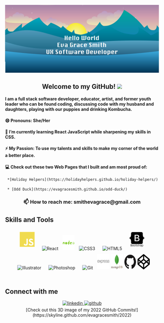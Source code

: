 [![MasterHead](img/githubEvaGrace.jpg)](https://github.com/EvaGraceSmith/EvaGraceSmith.git)

<!-- ### Hi there, I'm Eva Grace!  -->
<h2 align="center">Welcome to my GitHub! <img src="https://raw.githubusercontent.com/MartinHeinz/MartinHeinz/master/wave.gif" width="30px"></h2>

#### I am a full stack software developer, educator, artist, and former youth leader who can be found coding, discussing code with my husband and daughters, playing with our puppies and drinking Kombucha.

#### 😄 Pronouns: She/Her

#### 🌱 I’m currently learning React JavaScript while sharpening my skills in CSS. 

#### ⚡ My Passion: To use my talents and skills to make my corner of the world a better place.

#### 💻 Check out these two Web Pages that I built and am most proud of:

     *[Holiday Helpers](https://holidayhelpers.github.io/holiday-helpers/) 

     * [Odd Duck](https://evagracesmith.github.io/odd-duck/)

 <h3 align="center">📫 How to reach me: smithevagrace@gmail.com </h3>
<!-- [Dev Portfolio](https://.github.io/) || [Artist Site](https://www..com/) -->



## Skills and Tools  
<div align="center">  
<img style="margin: 10px" src="https://raw.githubusercontent.com/devicons/devicon/master/icons/javascript/javascript-plain.svg" alt="JavaScript" height="50" />  
<img style="margin: 10px" src="https://profilinator.rishav.dev/skills-assets/react-original-wordmark.svg" alt="React" height="50" /> 
         <a href="https://www.nodejs.org/" target="_blank" rel="noreferrer">
   <img src=" https://raw.githubusercontent.com/devicons/devicon/master/icons/nodejs/nodejs-plain-wordmark.svg" alt="node.js" width="40" height="50"/></a> 
<img style="margin: 10px" src="https://profilinator.rishav.dev/skills-assets/css3-original-wordmark.svg" alt="CSS3" height="50" />  
<img style="margin: 10px" src="https://profilinator.rishav.dev/skills-assets/html5-original-wordmark.svg" alt="HTML5" height="50" />  
<img style="margin: 10px" src="https://raw.githubusercontent.com/devicons/devicon/master/icons/bootstrap/bootstrap-plain-wordmark.svg" alt="Bootstrap" height="50" />  
<!-- <img style="margin: 10px" src="https://profilinator.rishav.dev/skills-assets/csharp-original.svg" alt="C#" height="50" />   -->
<!-- <img style="margin: 10px" src="https://profilinator.rishav.dev/skills-assets/dot-net-original-wordmark.svg" alt=".NET" height="50" />   -->
<!-- <img style="margin: 10px" src="https://profilinator.rishav.dev/skills-assets/java-original-wordmark.svg" alt="Java" height="50" />   -->
<!-- <img style="margin: 10px" src="https://profilinator.rishav.dev/skills-assets/kotlinlang-icon.svg" alt="Kotlin" height="50" />   -->
<!-- <img style="margin: 10px" src="https://profilinator.rishav.dev/skills-assets/android-original-wordmark.svg" alt="Android" height="50" />   -->
<img style="margin: 10px" src="https://profilinator.rishav.dev/skills-assets/adobe_illustrator-icon.svg" alt="Illustrator" height="50" />  
<img style="margin: 10px" src="https://profilinator.rishav.dev/skills-assets/photoshop-plain.svg" alt="Photoshop" height="50" />  
<img style="margin: 10px" src="https://profilinator.rishav.dev/skills-assets/git-scm-icon.svg" alt="Git" height="50" />  
<a href="https://expressjs.com" target="_blank" rel="noreferrer">
   <img src="https://raw.githubusercontent.com/devicons/devicon/master/icons/express/express-original-wordmark.svg" alt="express" width="40" height="50"/></a>
   <a href="https://www.mongodb.com/" target="_blank" rel="noreferrer">
   <img src="https://raw.githubusercontent.com/devicons/devicon/master/icons/mongodb/mongodb-original-wordmark.svg" alt="mongodb" width="40" height="50"/></a>
      <a href="https://www.github.com/" target="_blank" rel="noreferrer">
   <img src="   https://raw.githubusercontent.com/devicons/devicon/master/icons/github/github-original.svg" alt="github" width="40" height="50"/></a>
         <a href="https://www.codepen.com/" target="_blank" rel="noreferrer">
   <img src=" https://raw.githubusercontent.com/devicons/devicon/master/icons/codepen/codepen-plain.svg" alt="codepen" width="40" height="50"/></a>

</div>  

<br/>  

## Connect with me  
<div align="center"><a href="https://www.linkedin.com/in/eva-grace-smith-99661125b/" target="_blank">
<img src=https://img.shields.io/badge/linkedin-%231E77B5.svg?&style=for-the-badge&logo=linkedin&logoColor=white alt=linkedin style="margin-bottom: 5px;" />
</a>  
<a href="https://github.com/EvaGraceSmith" target="_blank">
<img src=https://img.shields.io/badge/github-%2324292e.svg?&style=for-the-badge&logo=github&logoColor=white alt=github style="margin-bottom: 5px;" />
</a>
<br>
[Check out this 3D image of my 2022 GitHub Commits!](https://skyline.github.com/evagracesmith/2022)

<!--
**EvaGraceSmith/EvaGraceSmith** is a ✨ _special_ ✨ repository because its `README.md` (this file) appears on your GitHub profile.

Here are some ideas to get you started:

- 🔭 I’m currently working on ...
- 🌱 I’m currently learning ...
- 👯 I’m looking to collaborate on ...
- 🤔 I’m looking for help with ...
- 💬 Ask me about ...
- 📫 How to reach me: ...
- 😄 Pronouns: ...
- ⚡ Fun fact: ...
-->
